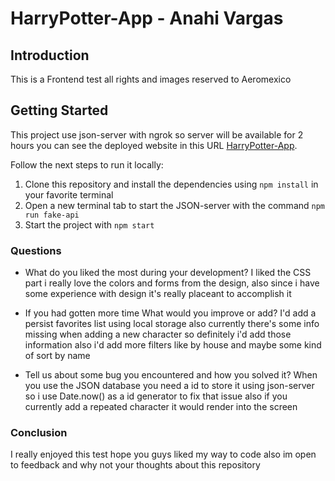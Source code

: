 # HarryPotter-App - Anahi Vargas

## Introduction

This is a Frontend test all rights and images reserved to Aeromexico

## Getting Started

This project use json-server with ngrok so server will be available for 2 hours you can see the deployed website in this URL [HarryPotter-App](https://bright-unicorn-d2f0bc.netlify.app/).

Follow the next steps to run it locally:

1. Clone this repository and install the dependencies using `npm install` in your favorite terminal
2. Open a new terminal tab to start the JSON-server with the command `npm run fake-api`
3. Start the project with `npm start`

### Questions

- What do you liked the most during your development?
  I liked the CSS part i really love the colors and forms from the design, also since i have some experience with design it's really placeant to accomplish it

- If you had gotten more time What would you improve or add?
  I'd add a persist favorites list using local storage also currently there's some info missing when adding a new character so definitely i'd add those information also i'd add more filters like by house and maybe some kind of sort by name

- Tell us about some bug you encountered and how you solved it?
  When you use the JSON database you need a id to store it using json-server so i use Date.now() as a id generator to fix that issue also if you currently add a repeated character it would render into the screen

### Conclusion

I really enjoyed this test hope you guys liked my way to code also im open to feedback and why not your thoughts about this repository
